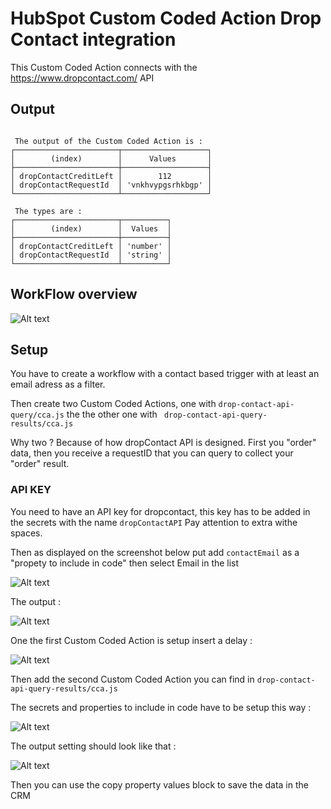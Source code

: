 # HubSpot Custom Coded Action Drop Contact integration

This Custom Coded Action connects with the https://www.dropcontact.com/ API 

## Output

```

 The output of the Custom Coded Action is : 
┌───────────────────────┬───────────────────┐
│        (index)        │      Values       │
├───────────────────────┼───────────────────┤
│ dropContactCreditLeft │        112        │
│ dropContactRequestId  │ 'vnkhvypgsrhkbgp' │
└───────────────────────┴───────────────────┘

 The types are : 
┌───────────────────────┬──────────┐
│        (index)        │  Values  │
├───────────────────────┼──────────┤
│ dropContactCreditLeft │ 'number' │
│ dropContactRequestId  │ 'string' │
└───────────────────────┴──────────┘
```

## WorkFlow overview 


![Alt text](../screenshots/ss-dc-overview.png "Optional Title")


## Setup

You have to create a workflow with a contact based trigger with at least an email adress as a filter. 


Then create two Custom Coded Actions, one with ```drop-contact-api-query/cca.js``` the the other one with ``` drop-contact-api-query-results/cca.js``` 

Why two ? Because of how dropContact API is designed. First you "order" data, then you receive a requestID that you can query to collect your "order" result. 

### API KEY

You need to have an API key for dropcontact, this key has to be added in the secrets with the name ```dropContactAPI```
Pay attention to extra withe spaces. 


Then as displayed on the screenshot below put add ```contactEmail``` as a "propety to include in code" then select Email in the list 

![Alt text](../screenshots/ss-dc-1.png "Optional Title")


The output : 


![Alt text](../screenshots/ss-dc-2.png "Optional Title")



One the first  Custom Coded Action is setup insert a delay : 


![Alt text](../screenshots/ss-dc-delay.png "Optional Title")




Then add the second  Custom Coded Action you can find in ```drop-contact-api-query-results/cca.js```


The secrets and properties to include in code have to be setup this way : 


![Alt text](../screenshots/ss-dc-2-2.png "Optional Title")


The output setting should look like that : 

![Alt text](../screenshots/ss-dc-2-1.png "Optional Title")



Then you can use the copy property values block to save the data in the CRM 
